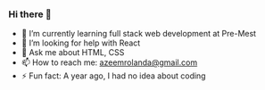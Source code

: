 ### Hi there 👋

- 🌱 I’m currently learning full stack web development at Pre-Mest
- 🤔 I’m looking for help with React
- 💬 Ask me about HTML, CSS
- 📫 How to reach me: azeemrolanda@gmail.com
- ⚡ Fun fact: A year ago, I had no idea about coding

